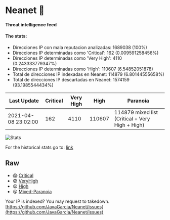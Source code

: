 # Neanet :hocho:
#### Threat intelligence feed
#### The stats:

- Direcciones IP con mala reputacion analizadas: 1689038 (100%)
- Direcciones IP determinadas como 'Critical':  162 (0.009591258456%)
- Direcciones IP determinadas como 'Very High':  4110 (0.243333779347%)
- Direcciones IP determinadas como 'High':  110607 (6.54852051878)
- Total de direcciones IP indexadas en Neanet:  114879 (6.80144555658%)
- Total de direcciones IP descartadas en Neanet:  1574159 (93.1985544434%)

| Last Update | Critical | Very High | High | Paranoia |
| --- | --- | --- | --- | --- |
| 2021-04-08 23:02:00 | 162 | 4110 | 110607 | 114879 mixed list (Critical + Very High + High)|

![Stats](https://docs.google.com/spreadsheets/d/e/2PACX-1vSnaNMIXVabIpDJjufMlzH7poXnshF3mgd8Is1g9ytUEzVsP5my4Trn8f-xkoLLQ38xpL3HtmUexLo6/pubchart?oid=501124687&format=image)

For the historical stats go to: [link](/stats.csv)
## Raw
- :scream: [Critical](https://raw.githubusercontent.com/JavaGarcia/Neanet/master/blacklists/neanet_critical.txt)
- :fearful: [VeryHigh](https://raw.githubusercontent.com/JavaGarcia/Neanet/master/blacklists/neanet_veryHigh.txtt)
- :frowning: [High](https://raw.githubusercontent.com/JavaGarcia/Neanet/master/blacklists/neanet_high.txt)
- :dizzy_face: [Mixed-Paranoia](https://raw.githubusercontent.com/JavaGarcia/Neanet/master/blacklists/neanet_all.txt)


Your IP is indexed? You may request to takedown. [https://github.com/JavaGarcia/Neanet/issues](https://github.com/JavaGarcia/Neanet/issues)













































































































































































































































































































































































































































































































































































































































































































































































































































































































































































































































































































































































































































































































































































































































































































































































































































































































































































































































































































































































































































































































































































































































































































































































































































































































































































































































































































































































































































































































































































































































































































































































































































































































































































































































































































































































































































































































































































































































































































































































































































































































































































































































































































































































































































































































































































































































































































































































































































































































































































































































































































































































































































































































































































































































































































































































































































































